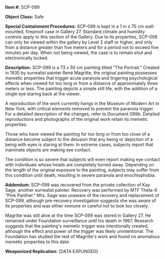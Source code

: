 **Item #:** SCP-099

**Object Class:** Safe

**Special Containment Procedures:** SCP-099 is kept in a 1 m x 75 cm wall-mounted, fireproof case in Gallery 27. Standard climate and humidity controls apply to this section of the Gallery. Due to its properties, SCP-099 can only be viewed within the gallery by Level 2 staff or higher, and only from a distance greater than five meters and for a period not to exceed five minutes per day. When not being viewed, the case is to remain shut and electronically locked.

**Description:** SCP-099 is a 73 x 50 cm painting titled "The Portrait." Created in 1935 by surrealist painter René Magritte, the original painting possesses memetic properties that trigger acute paranoia and lingering psychological effects when viewed for too long or from a distance of approximately three meters or less. The painting depicts a simple still life, with the addition of a single eye staring back at the viewer.

A reproduction of the work currently hangs in the Museum of Modern Art in New York, with critical elements removed to prevent the paranoia trigger. For a detailed description of the changes, refer to Document 099b. Detailed reproductions and photographs of the original work retain its memetic properties.

Those who have viewed the painting for too long or from too close of a distance become subject to the delusion that any being or depiction of a being with eyes is staring at them. In extreme cases, subjects report that inanimate objects are making eye contact.

The condition is so severe that subjects will even report making eye contact with individuals whose heads are completely turned away. Depending on the length of the original exposure to the painting, subjects may suffer from this condition until death, resulting in severe paranoia and enochlophobia.

**Addendum:** SCP-099 was recovered from the private collection of Kay Sage, another surrealist painter. Recovery was performed by MTF Theta-6 "Pink Panther." Mrs. Sage was unaware of the recovery and replacement of SCP-099, although pre-recovery investigation suggests she was aware of its properties and was either immune or careful not to look too closely.

Magritte was still alive at the time SCP-099 was stored in Gallery 27. He remained under Foundation surveillance until his death in 1967. Research suggests that the painting's memetic trigger was intentionally created, although the effect and power of the trigger was likely unintentional. The Foundation has studied the rest of Magritte's work and found no anomalous memetic properties to this date.

**Weaponized Replication:** \[DATA EXPUNGED\]